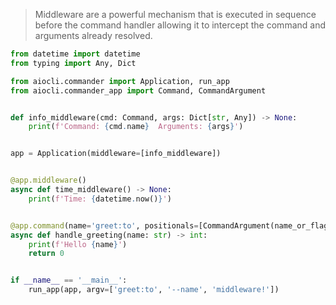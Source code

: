 > Middleware are a powerful mechanism that is executed in sequence before the command handler allowing it to intercept the command and arguments already resolved.

```python
from datetime import datetime
from typing import Any, Dict

from aiocli.commander import Application, run_app
from aiocli.commander_app import Command, CommandArgument


def info_middleware(cmd: Command, args: Dict[str, Any]) -> None:
    print(f'Command: {cmd.name}  Arguments: {args}')


app = Application(middleware=[info_middleware])


@app.middleware()
async def time_middleware() -> None:
    print(f'Time: {datetime.now()}')


@app.command(name='greet:to', positionals=[CommandArgument(name_or_flags='--name')])
async def handle_greeting(name: str) -> int:
    print(f'Hello {name}')
    return 0


if __name__ == '__main__':
    run_app(app, argv=['greet:to', '--name', 'middleware!'])
```
